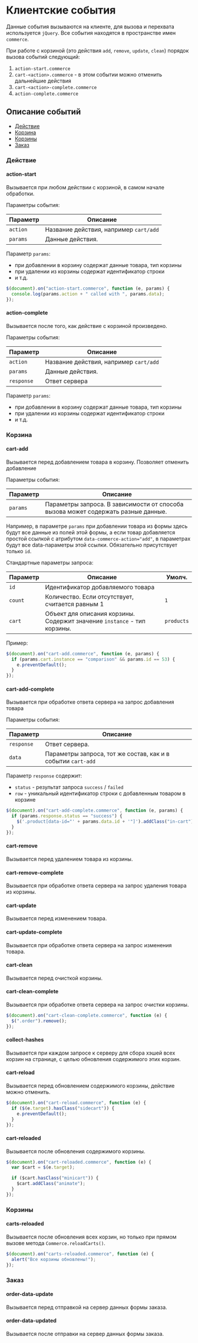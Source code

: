 # Клиентские события

Данные события вызываются на клиенте, для вызова и перехвата используется `jQuery`. Все события находятся в пространстве имен `commerce`.

При работе с корзиной (это действия `add`, `remove`, `update`, `clean`) порядок вызова событий следующий:

1. `action-start.commerce`
2. `cart-<action>.commerce` - в этом событии можно отменить дальнейшие действия
3. `cart-<action>-complete.commerce`
4. `action-complete.commerce`

## Описание событий

- [Действие](#params_action)
- [Корзина](#params_cart)
- [Корзины](#params_carts)
- [Заказ](#params_order)

### <a name="params_action"></a> Действие

#### action-start

Вызывается при любом действии с корзиной, в самом начале обработки.

Параметры события:

| Параметр | Описание                               |
| -------- | -------------------------------------- |
| `action` | Название действия, например `cart/add` |
| `params` | Данные действия.                       |

Параметр `params`:

- при добавлении в корзину содержат данные товара, тип корзины
- при удалении из корзины содержат идентификатор строки
- и т.д.

```js
$(document).on("action-start.commerce", function (e, params) {
  console.log(params.action + " called with ", params.data);
});
```

#### action-complete

Вызывается после того, как действие с корзиной произведено.

Параметры события:

| Параметр   | Описание                               |
| ---------- | -------------------------------------- |
| `action`   | Название действия, например `cart/add` |
| `params`   | Данные действия.                       |
| `response` | Ответ сервера                          |

Параметр `params`:

- при добавлении в корзину содержат данные товара, тип корзины
- при удалении из корзины содержат идентификатор строки
- и т.д.

### <a name="params_cart"></a> Корзина

#### cart-add

Вызывается перед добавлением товара в корзину. Позволяет отменить добавление

Параметры события:

| Параметр | Описание                                                                          |
| -------- | --------------------------------------------------------------------------------- |
| `params` | Параметры запроса. В зависимости от способа вызова может содержать разные данные. |

Например, в параметре `params` при добавлении товара из формы здесь будут все данные из полей этой формы, а если товар добавляется простой ссылкой с атрибутом `data-commerce-action="add"`, в параметрах будут все data-параметры этой ссылки. Обязательно присутствует только `id`.

Стандартные параметры запроса:

| Параметр | Описание                                                                 | Умолч.     |
| -------- | ------------------------------------------------------------------------ | ---------- |
| `id`     | Идентификатор добавляемого товара                                        |            |
| `count`  | Количество. Если отсутствует, считается равным 1                         | `1`        |
| `cart`   | Объект для описания корзины. Содержит значение `instance` - тип корзины. | `products` |

Пример:

```js
$(document).on("cart-add.commerce", function (e, params) {
  if (params.cart.instance == "comparison" && params.id == 53) {
    e.preventDefault();
  }
});
```

#### cart-add-complete

Вызывается при обработке ответа сервера на запрос добавления товара

Параметры события:

| Параметр   | Описание                                                     |
| ---------- | ------------------------------------------------------------ |
| `response` | Ответ сервера.                                               |
| `data`     | Параметры запроса, тот же состав, как и в событии `cart-add` |

Параметр `response` содержит:

- `status` - результат запроса `success` / `failed`
- `row` - уникальный идентификатор строки с добавленным товаром в корзине

```js
$(document).on("cart-add-complete.commerce", function (e, params) {
  if (params.response.status == "success") {
    $('.product[data-id="' + params.data.id + '"]').addClass("in-cart");
  }
});
```

#### cart-remove

Вызывается перед удалением товара из корзины.

#### cart-remove-complete

Вызывается при обработке ответа сервера на запрос удаления товара из корзины.

#### cart-update

Вызывается перед изменением товара.

#### cart-update-complete

Вызывается при обработке ответа сервера на запрос изменения товара.

#### cart-clean

Вызывается перед очисткой корзины.

#### cart-clean-complete

Вызывается при обработке ответа сервера на запрос очистки корзины.

```js
$(document).on("cart-clean-complete.commerce", function (e) {
  $(".order").remove();
});
```

#### collect-hashes

Вызывается при каждом запросе к серверу для сбора хэшей всех корзин на странице, с целью обновления содержимого этих корзин.

#### cart-reload

Вызывается перед обновлением содержимого корзины, действие можно отменить.

```js
$(document).on("cart-reload.commerce", function (e) {
  if ($(e.target).hasClass("sidecart")) {
    e.preventDefault();
  }
});
```

#### cart-reloaded

Вызывается после обновления содержимого корзины.

```js
$(document).on("cart-reloaded.commerce", function (e) {
  var $cart = $(e.target);

  if ($cart.hasClass("minicart")) {
    $cart.addClass("animate");
  }
});
```

### <a name="params_carts"></a> Корзины

#### carts-reloaded

Вызывается после обновления всех корзин, но только при прямом вызове метода `Commerce.reloadCarts()`.

```js
$(document).on("carts-reloaded.commerce", function (e) {
  alert("Все корзины обновлены!");
});
```

### <a name="params_order"></a> Заказ

#### order-data-update

Вызывается перед отправкой на сервер данных формы заказа.

#### order-data-updated

Вызывается после отправки на сервер данных формы заказа.
